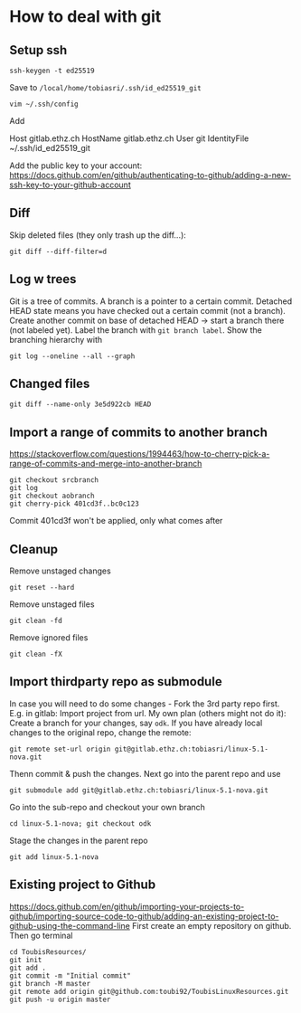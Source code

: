 # How to deal with git

## Setup ssh
	ssh-keygen -t ed25519
	
Save to `/local/home/tobiasri/.ssh/id_ed25519_git`

	vim ~/.ssh/config
	
Add

Host gitlab.ethz.ch
HostName gitlab.ethz.ch
User git
IdentityFile ~/.ssh/id_ed25519_git

Add the public key to your account: 
https://docs.github.com/en/github/authenticating-to-github/adding-a-new-ssh-key-to-your-github-account

## Diff
Skip deleted files (they only trash up the diff...):

	git diff --diff-filter=d
	
## Log w trees
Git is a tree of commits.
A branch is a pointer to a certain commit.
Detached HEAD state means you have checked out a certain commit (not a branch).
Create another commit on base of detached HEAD -> start a branch there (not labeled yet). 
Label the branch with `git branch label`.
Show the branching hierarchy with

	git log --oneline --all --graph
	
## Changed files

	git diff --name-only 3e5d922cb HEAD
	
## Import a range of commits to another branch
https://stackoverflow.com/questions/1994463/how-to-cherry-pick-a-range-of-commits-and-merge-into-another-branch

	git checkout srcbranch
	git log
	git checkout aobranch
	git cherry-pick 401cd3f..bc0c123
	
Commit 401cd3f won't be applied, only what comes after

## Cleanup
Remove unstaged changes

	git reset --hard
	
Remove unstaged files

	git clean -fd
	
Remove ignored files

	git clean -fX

## Import thirdparty repo as submodule
In case you will need to do some changes - Fork the 3rd party repo first.
E.g. in gitlab: Import project from url.
My own plan (others might not do it): Create a branch for your changes, say `odk`.
If you have already local changes to the original repo, change the remote:

	git remote set-url origin git@gitlab.ethz.ch:tobiasri/linux-5.1-nova.git
	
Thenn commit & push the changes.
Next go into the parent repo and use 

	git submodule add git@gitlab.ethz.ch:tobiasri/linux-5.1-nova.git
	
Go into the sub-repo and checkout your own branch

	cd linux-5.1-nova; git checkout odk
	
Stage the changes in the parent repo

	git add linux-5.1-nova

## Existing project to Github
https://docs.github.com/en/github/importing-your-projects-to-github/importing-source-code-to-github/adding-an-existing-project-to-github-using-the-command-line
First create an empty repository on github. Then go terminal

	cd ToubisResources/
	git init
	git add .
	git commit -m "Initial commit"
	git branch -M master
	git remote add origin git@github.com:toubi92/ToubisLinuxResources.git
	git push -u origin master
